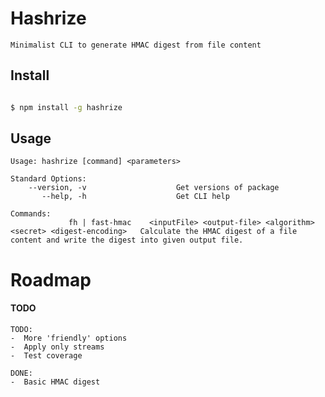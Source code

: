 # Hashrize
`Minimalist CLI to generate HMAC digest from file content`

## Install
```sh

$ npm install -g hashrize
```

## Usage

```
Usage: hashrize [command] <parameters>

Standard Options:
    --version, -v                    Get versions of package
       --help, -h                    Get CLI help

Commands:
             fh | fast-hmac    <inputFile> <output-file> <algorithm> <secret> <digest-encoding>   Calculate the HMAC digest of a file content and write the digest into given output file.
```


# Roadmap
#### TODO
```
TODO:
-  More 'friendly' options
-  Apply only streams
-  Test coverage
```
```
DONE:
-  Basic HMAC digest
```
